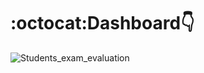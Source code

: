 # :octocat:Dashboard👇
![Students_exam_evaluation](https://github.com/user-attachments/assets/ec1a9254-4073-4e30-b090-9b21f4d09aa8)


